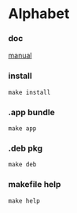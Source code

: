 # Alphabet

### doc
[manual](doc/alphabet.md)

### install
    make install

### .app bundle
    make app

### .deb pkg
    make deb

### makefile help
    make help
